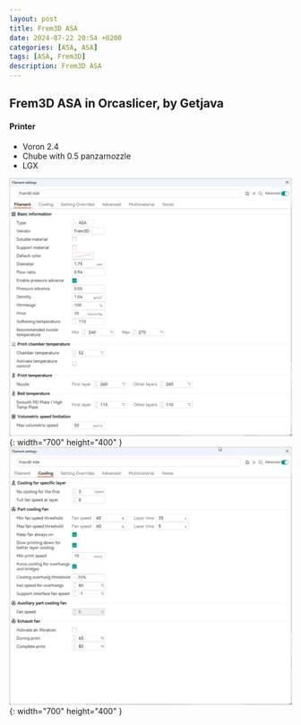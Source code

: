 ```yaml
---
layout: post
title: Frem3D ASA
date: 2024-07-22 20:54 +0200
categories: [ASA, ASA]
tags: [ASA, Frem3D]
description: Frem3D ASA
---
```


## Frem3D ASA in Orcaslicer, by Getjava
#### Printer
- Voron 2.4
- Chube with 0.5 panzarnozzle
- LGX

![Desktop View](/assets/img/Frem3D/ASA/frem3d_asa_orca_filament_getjava.png){: width="700" height="400" }
![Desktop View](/assets/img/Frem3D/ASA/frem3d_asa_orca_cooling_getjava.png){: width="700" height="400" }
